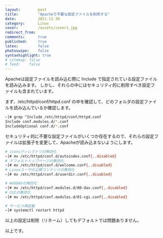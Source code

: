 ```yaml
---
layout:        post
title:         "Apacheで不要な設定ファイルを削除する"
date:          2021-11-30
category:      Linux
cover:         /assets/cover1.jpg
redirect_from:
comments:      true
published:     true
latex:         false
photoswipe:    false
syntaxhighlight: true
# sitemap: false
# feed:    false
---
```


Apacheは設定ファイルを読み込む際に Include で指定されている設定ファイルを読み込みます。
しかし、それらの中にはセキュリティ的に削除すべき設定ファイルも含まれています。

まず、/etc/httpd/conf/httpd.conf の中を確認して、どのフォルダの設定ファイルを読み込んでいるか確認します。
```bash
~]# grep ^Include /etc/httpd/conf/httpd.conf
Include conf.modules.d/*.conf
IncludeOptional conf.d/*.conf
```
セキュリティ的に不要な設定ファイルがいくつか存在するので、それらの設定ファイルは拡張子を変更して、Apacheが読み込まないようにします。
```bash
# iconsディレクトリの無効化
~]# mv /etc/httpd/conf.d/autoindex.conf{,.disabled}
# デフォルトトップページの無効化
~]# mv /etc/httpd/conf.d/welcome.conf{,.disabled}
# Linuxユーザの公開コンテンツの無効化
~]# mv /etc/httpd/conf.d/userdir.conf{,.disabled}

# WebDAVの無効化
~]# mv /etc/httpd/conf.modules.d/00-dav.conf{,.disabled}
# CGIの無効化
~]# mv /etc/httpd/conf.modules.d/01-cgi.conf{,.disabled}

# サービス再起動
~]# systemctl restart httpd
```
以上の設定は削除（リネーム）してもデフォルトでは問題ありません。

以上です。


